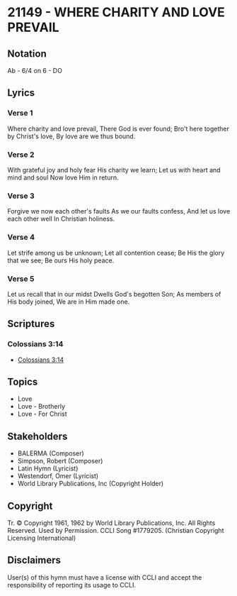 # 21149 - WHERE CHARITY AND LOVE PREVAIL

## Notation

Ab - 6/4 on 6 - DO

## Lyrics

### Verse 1

Where charity and love prevail, There God is ever found; Bro't here together by Christ's love, By love are we thus bound.

### Verse 2

With grateful joy and holy fear His charity we learn; Let us with heart and mind and soul Now love Him in return.

### Verse 3

Forgive we now each other's faults As we our faults confess, And let us love each other well In Christian holiness.

### Verse 4

Let strife among us be unknown; Let all contention cease; Be His the glory that we see; Be ours His holy peace.

### Verse 5

Let us recall that in our midst Dwells God's begotten Son; As members of His body joined, We are in Him made one.


## Scriptures

### Colossians 3:14

- [Colossians 3:14](https://www.biblegateway.com/passage/?search=Colossians%203%3A14)


## Topics

- Love
- Love - Brotherly
- Love - For Christ

## Stakeholders

- BALERMA (Composer)
- Simpson, Robert (Composer)
- Latin Hymn (Lyricist)
- Westendorf, Omer (Lyricist)
- World Library Publications, Inc (Copyright Holder)

## Copyright

Tr. © Copyright 1961, 1962 by World Library Publications, Inc. All Rights Reserved. Used by Permission. CCLI Song #1779205.
(Christian Copyright Licensing International)

## Disclaimers

User(s) of this hymn must have a license with CCLI and accept the responsibility of reporting its usage to CCLI.

